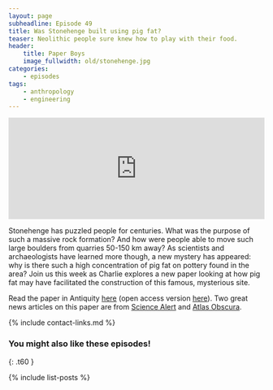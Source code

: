 ```yaml
---
layout: page
subheadline: Episode 49
title: Was Stonehenge built using pig fat?
teaser: Neolithic people sure knew how to play with their food.
header:
    title: Paper Boys
    image_fullwidth: old/stonehenge.jpg
categories:
    - episodes
tags:
    - anthropology
    - engineering
---
```


<iframe src="https://pinecast.com/player/3b4e803c-1ccd-4ffc-87d0-93c255b79d06?theme=thick" seamless height="200" style="border:0" class="pinecast-embed" frameborder="0" width="100%"></iframe>

Stonehenge has puzzled people for centuries. What was the purpose of such a massive rock formation? And how were people able to move such large boulders from quarries 50-150 km away? As scientists and archaeologists have learned more though, a new mystery has appeared: why is there such a high concentration of pig fat on pottery found in the area? Join us this week as Charlie explores a new paper looking at how pig fat may have facilitated the construction of this famous, mysterious site.

Read the paper in Antiquity [here](https://www.cambridge.org/core/journals/antiquity/article/building-stonehenge-an-alternative-interpretation-of-lipid-residues-in-neolithic-grooved-ware-from-durrington-walls/4145F96BF88912CD05AD653BF8340DD4) (open access version [here](https://eprint.ncl.ac.uk/251977)).  Two great news articles on this paper are from [Science Alert](https://www.sciencealert.com/researchers-suggest-that-pig-fat-might-have-greased-the-creation-of-stonehenge) and [Atlas Obscura](https://www.atlasobscura.com/articles/how-was-stonehenge-built-pig-fat).
	
{% include contact-links.md %}

### You might also like these episodes!
{: .t60 }

{% include list-posts %}
